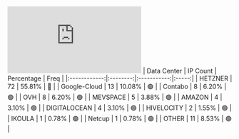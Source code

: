 ![Diagramm](https://github.com/obajay/StateSync-snapshots/blob/main/Projects/Umee/1/README.md)
| Data Center | IP Count | Percentage | Freq |
|:------------:|:--------:|:-----------:|:-----:|
| HETZNER | 72 | 55.81% | 🔴 |
| Google-Cloud | 13 | 10.08% | 🟢 |
| Contabo | 8 | 6.20% | 🟢 |
| OVH | 8 | 6.20% | 🟢 |
| MEVSPACE | 5 | 3.88% | 🟢 |
| AMAZON | 4 | 3.10% | 🟢 |
| DIGITALOCEAN | 4 | 3.10% | 🟢 |
| HIVELOCITY | 2 | 1.55% | 🟢 |
| IKOULA | 1 | 0.78% | 🟢 |
| Netcup | 1 | 0.78% | 🟢 |
| OTHER | 11 | 8.53% | 🟢 |